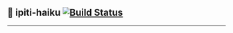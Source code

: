 ## :white_flower: ipiti-haiku [![Build Status](https://travis-ci.org/ImaMonsta/ipiti-haiku.svg?branch=master)](https://travis-ci.org/ImaMonsta/ipiti-haiku)
***